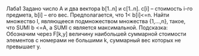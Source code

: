 Лаба1 
Задано число А и два вектора b[1..n] и c[1..n]. c[i] – стоимость i-го предмета, b[i] – его
вес. Предполагается, что 1< b[i]<=n. Найти множество I, являющееся подмножеством
множества {1,...,n}, такое, что SUMI b <=А, a SUMI c является максимальной.
Подсказка: Обозначим через F[k,y] величину наибольшей суммарной стоимости
элементов с номерами не большими k, суммарный вес которых не превышает y.
